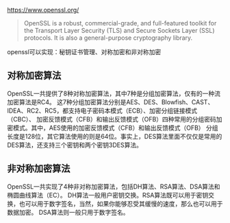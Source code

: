 https://www.openssl.org/

> OpenSSL is a robust, commercial-grade, and full-featured toolkit for the Transport Layer Security (TLS) and 
Secure Sockets Layer (SSL) protocols. 
It is also a general-purpose cryptography library. 

openssl可以实现：秘钥证书管理、对称加密和非对称加密

## 对称加密算法
OpenSSL一共提供了8种对称加密算法，其中7种是分组加密算法，仅有的一种流加密算法是RC4。
这7种分组加密算法分别是AES、DES、Blowfish、CAST、IDEA、RC2、RC5，都支持电子密码本模式（ECB）、加密分组链接模式（CBC）、
加密反馈模式（CFB）和输出反馈模式（OFB）四种常用的分组密码加密模式。其中，AES使用的加密反馈模式（CFB）和输出反馈模式（OFB）
分组长度是128位，其它算法使用的则是64位。事实上，DES算法里面不仅仅是常用的DES算法，还支持三个密钥和两个密钥3DES算法。

## 非对称加密算法
OpenSSL一共实现了4种非对称加密算法，包括DH算法、RSA算法、DSA算法和椭圆曲线算法（EC）。
DH算法一般用户密钥交换。RSA算法既可以用于密钥交换，也可以用于数字签名，当然，如果你能够忍受其缓慢的速度，那么也可以用于数据加密。
DSA算法则一般只用于数字签名。

